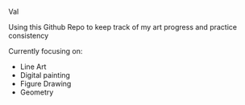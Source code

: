 Val

Using this Github Repo to keep track of my art progress and practice consistency

Currently focusing on:
- Line Art
- Digital painting
- Figure Drawing
- Geometry
